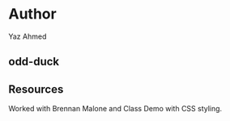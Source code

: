 # Author

Yaz Ahmed

## odd-duck

## Resources

Worked with Brennan Malone and Class Demo with CSS styling.
